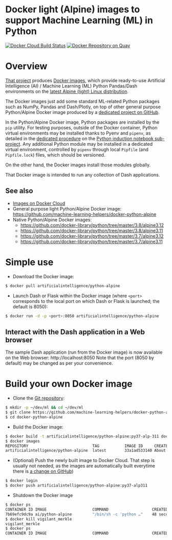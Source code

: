 Docker light (Alpine) images to support Machine Learning (ML) in Python
=======================================================================

[![Docker Cloud Build Status](https://img.shields.io/docker/cloud/build/artificialintelligence/python-alpine)](https://hub.docker.com/repository/docker/artificialintelligence/python-alpine/general)
[![Docker Repository on Quay](https://quay.io/repository/artificialintelligence/python-alpine/status "Docker Repository on Quay")](https://quay.io/repository/artificialintelligence/python-alpine)

# Overview
[That project](https://github.com/machine-learning-helpers/docker-python-alpine)
produces
[Docker images](https://cloud.docker.com/u/artificialintelligence/repository/docker/artificialintelligence/python-alpine),
which provide ready-to-use Artificial Intelligence (AI) / Machine Learning (ML)
Python Pandas/Dash environments on the
[latest Alpine (light) Linux distribution](https://hub.docker.com/layers/python/library/python/3.7.6-alpine3.11/images/sha256-303563b7b71e945c3a27f49d8cd9b58183b667437ab875639042ab253cf7af56).

The Docker images just add some standard ML-related Python packages such as
NumPy, Pandas and Dash/Plotly, on top of other general purpose Python/Alpine
Docker image produced by a
[dedicated project on GitHub](https://github.com/docker-library/python/tree/master/3.7/alpine3.11/Dockerfile).

In the Python/Alpine Docker image, Python packages are installed by the `pip`
utility. For testing purposes, outside of the Docker container,
Python virtual environments may be installed thanks to Pyenv and `pipenv`,
as detailed in the
[dedicated procedure](http://github.com/machine-learning-helpers/induction-python/tree/master/installation/virtual-env)
on the
[Python induction notebook sub-project](http://github.com/machine-learning-helpers/induction-python).
Any additional Python module may be installed in a dedicated
virtual environment, controlled by `pipenv` through local `Pipfile`
(and `Pipfile.lock`) files, which should be versioned.

On the other hand, the Docker images install those modules globally.

That Docker image is intended to run any collection of Dash applications.

## See also
* [Images on Docker Cloud](https://cloud.docker.com/u/artificialintelligence/repository/docker/artificialintelligence/python-alpine)
* General purpose light Python/Alpine Docker image:
  https://github.com/machine-learning-helpers/docker-python-alpine
* Native Python/Alpine Docker images:
  + https://github.com/docker-library/python/tree/master/3.8/alpine3.12
  + https://github.com/docker-library/python/tree/master/3.8/alpine3.11
  + https://github.com/docker-library/python/tree/master/3.7/alpine3.12
  + https://github.com/docker-library/python/tree/master/3.7/alpine3.11

# Simple use
* Download the Docker image:
```bash
$ docker pull artificialintelligence/python-alpine
```

* Launch Dash or Flask within the Docker image (where `<port>` corresponds
  to the local port on which Dash or Flask is launched; the default is 8050):
```bash
$ docker run -d -p <port>:8050 artificialintelligence/python-alpine
```

## Interact with the Dash application in a Web browser
The sample Dash application (run from the Docker image)
is now available on the Web browser: http://localhost:8050
Note that the port (8050 by default) may be changed as per your convenience.

# Build your own Docker image
* Clone the
  [Git repository](https://github.com/machine-learning-helpers/docker-python-alpine):
```bash
$ mkdir -p ~/dev/ml && cd ~/dev/ml
$ git clone https://github.com/machine-learning-helpers/docker-python-alpine.git
$ cd docker-python-alpine
```

* Build the Docker image:
```bash
$ docker build -t artificialintelligence/python-alpine:py37-alp-311 docker/python-3.7-alpine-3.11
$ docker images
REPOSITORY                            TAG           IMAGE ID     CREATED            SIZE
artificialintelligence/python-alpine  latest        33a1ad533140 About a minute ago 500MB
```

* (Optional) Push the newly built image to Docker Cloud.
  That step is usually not needed, as the images are automatically
  built everytime there is
  [a change on GitHub](https://github.com/machine-learning-helpers/docker-python-alpine/commits/master))
```bash
$ docker login
$ docker push artificialintelligence/python-alpine:py37-alp311
```

* Shutdown the Docker image
```bash
$ docker ps
CONTAINER ID IMAGE                    COMMAND                   CREATED        STATUS        PORTS                  NAMES
7b69efc9dc9a ai/python-alpine         "/bin/sh -c 'python …"    48 seconds ago Up 47 seconds 0.0.0.0:9000->8050/tcp vigilant_merkle
$ docker kill vigilant_merkle
vigilant_merkle
$ docker ps
CONTAINER ID IMAGE                    COMMAND                   CREATED        STATUS        PORTS                  NAMES
```

